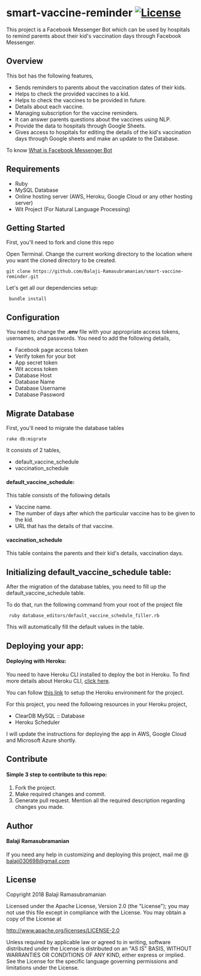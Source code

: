 # smart-vaccine-reminder [![License](https://img.shields.io/badge/License-Apache%202.0-blue.svg)](https://opensource.org/licenses/Apache-2.0)

This project is a Facebook Messenger Bot which can be used by hospitals to remind parents about their kid's vaccination days through Facebook Messenger.

## Overview
This bot has the following features, 
- Sends reminders to parents about the vaccination dates of their kids.
- Helps to check the provided vaccines to a kid.
- Helps to check the vaccines to be provided in future.
- Details about each vaccine.
- Managing subscription for the vaccine reminders.
- It can answer parents questions about the vaccines using NLP.
- Provide the data to hospitals through Google Sheets.
- Gives access to hospitals for editing the details of the kid's vaccination days through Google sheets and make an update to the Database.

To know [What is Facebook Messenger Bot](https://developers.facebook.com/docs/messenger-platform/getting-started/app-setup)

## Requirements
- Ruby
- MySQL Database
- Online hosting server (AWS, Heroku, Google Cloud or any other hosting server)
- Wit Project (For Natural Language Processing)

## Getting Started
First, you'll need to fork and clone this repo

Open Terminal. Change the current working directory to the location where you want the cloned directory to be created.

```
git clone https://github.com/Balaji-Ramasubramanian/smart-vaccine-reminder.git
```
Let's get all our dependencies setup:
```
 bundle install 
```

## Configuration
You need to change the **.env** file with your appropriate access tokens, usernames, and passwords. You need to add the following details,
- Facebook page access token
- Verify token for your bot
- App secret token
- Wit access token
- Database Host
- Database Name
- Database Username
- Database Password

## Migrate Database
First, you'll need to migrate the database tables
```
rake db:migrate
```

It consists of 2 tables,
- default_vaccine_schedule
- vaccination_schedule

#### default_vaccine_schedule:
This table consists of the following details
- Vaccine name.
- The number of days after which the particular vaccine has to be given to the kid.
- URL that has the details of that vaccine.

#### vaccination_schedule
This table contains the parents and their kid's details, vaccination days.

## Initializing default_vaccine_schedule table:
After the migration of the database tables, you need to fill up the default_vaccine_schedule table.

To do that, run the following command from your root of the project file
```
 ruby database_editors/default_vaccine_schedule_filler.rb 
 ```
 This will automatically fill the default values in the table.

## Deploying your app:
#### Deploying with Heroku:
You need to have Heroku CLI installed to deploy the bot in Heroku. To find more details about Heroku CLI, [click here](https://devcenter.heroku.com/articles/heroku-cli).

You can follow [this link](https://devcenter.heroku.com/articles/git) to setup the Heroku environment for the project.

For this project, you need the following resources in your Heroku project,
- ClearDB MySQL :: Database
- Heroku Scheduler


I will update the instructions for deploying the app in AWS, Google Cloud and Microsoft Azure shortly.

## Contribute
#### Simple 3 step to contribute to this repo:
1. Fork the project.
2. Make required changes and commit.
3. Generate pull request. Mention all the required description regarding changes you made.

## Author 
#### Balaji Ramasubramanian

If you need any help in customizing and deploying this project, mail me @ balaji030698@gmail.com

## License
Copyright 2018 Balaji Ramasubramanian

Licensed under the Apache License, Version 2.0 (the "License"); you may not use this file except in compliance with the License. You may obtain a copy of the License at

http://www.apache.org/licenses/LICENSE-2.0

Unless required by applicable law or agreed to in writing, software distributed under the License is distributed on an "AS IS" BASIS, WITHOUT WARRANTIES OR CONDITIONS OF ANY KIND, either express or implied. See the License for the specific language governing permissions and limitations under the License.


